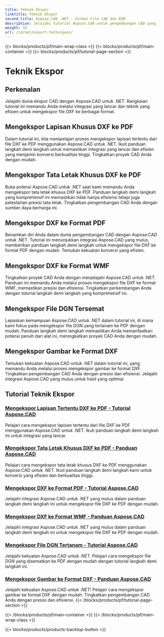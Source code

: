 ```yaml
---
title: Teknik Ekspor
linktitle: Teknik Ekspor
second_title: Aspose.CAD .NET - Format File CAD dan BIM
description: Jelajahi tutorial Aspose.CAD untuk pengembangan CAD yang lancar. Pelajari teknik efisien untuk mengekspor file DXF ke berbagai format dengan mudah.
weight: 32
url: /id/net/export-techniques/
---
```


{{< blocks/products/pf/main-wrap-class >}}
{{< blocks/products/pf/main-container >}}
{{< blocks/products/pf/tutorial-page-section >}}

# Teknik Ekspor



## Perkenalan

Jelajahi dunia ekspor CAD dengan Aspose.CAD untuk .NET. Rangkaian tutorial ini memandu Anda melalui integrasi yang lancar dan teknik yang efisien untuk mengekspor file DXF ke berbagai format.

## Mengekspor Lapisan Khusus DXF ke PDF

Dalam tutorial ini, kita mempelajari proses mengekspor lapisan tertentu dari file DXF ke PDF menggunakan Aspose.CAD untuk .NET. Ikuti panduan langkah demi langkah untuk memastikan integrasi yang lancar dan efisien yang menjamin konversi berkualitas tinggi. Tingkatkan proyek CAD Anda dengan mudah.

## Mengekspor Tata Letak Khusus DXF ke PDF

Buka potensi Aspose.CAD untuk .NET saat kami memandu Anda mengekspor tata letak khusus DXF ke PDF. Panduan langkah demi langkah yang komprehensif ini memastikan tidak hanya efisiensi tetapi juga pelestarian presisi tata letak. Tingkatkan pengembangan CAD Anda dengan sumber daya berharga ini.

## Mengekspor DXF ke Format PDF

Benamkan diri Anda dalam dunia pengembangan CAD dengan Aspose.CAD untuk .NET. Tutorial ini menunjukkan integrasi Aspose.CAD yang mulus, memberikan panduan langkah demi langkah untuk mengekspor file DXF ke format PDF dengan mudah. Temukan kekuatan konversi yang efisien.

## Mengekspor DXF ke Format WMF

Tingkatkan proyek CAD Anda dengan menjelajahi Aspose.CAD untuk .NET. Panduan ini memandu Anda melalui proses mengekspor file DXF ke format WMF, memastikan presisi dan efisiensi. Tingkatkan perkembangan Anda dengan tutorial langkah demi langkah yang komprehensif ini.

## Mengekspor File DGN Tersemat

Lepaskan kemampuan Aspose.CAD untuk .NET dalam tutorial ini, di mana kami fokus pada mengekspor file DGN yang tertanam ke PDF dengan mudah. Panduan langkah demi langkah memastikan Anda memanfaatkan potensi penuh dari alat ini, meningkatkan proyek CAD Anda dengan mudah.

## Mengekspor Gambar ke Format DXF

Temukan kekuatan Aspose.CAD untuk .NET dalam tutorial ini, yang memandu Anda melalui proses mengekspor gambar ke format DXF. Tingkatkan pengembangan CAD Anda dengan presisi dan efisiensi. Jelajahi integrasi Aspose.CAD yang mulus untuk hasil yang optimal.
## Tutorial Teknik Ekspor
### [Mengekspor Lapisan Tertentu DXF ke PDF - Tutorial Aspose.CAD](./exporting-dxf-specific-layer-to-pdf/)
Pelajari cara mengekspor lapisan tertentu dari file DXF ke PDF menggunakan Aspose.CAD untuk .NET. Ikuti panduan langkah demi langkah ini untuk integrasi yang lancar.
### [Mengekspor Tata Letak Khusus DXF ke PDF - Panduan Aspose.CAD](./exporting-dxf-specific-layout-to-pdf/)
Pelajari cara mengekspor tata letak khusus DXF ke PDF menggunakan Aspose.CAD untuk .NET. Ikuti panduan langkah demi langkah kami untuk konversi yang efisien dan berkualitas tinggi.
### [Mengekspor DXF ke Format PDF - Tutorial Aspose.CAD](./exporting-dxf-to-pdf-format/)
Jelajahi integrasi Aspose.CAD untuk .NET yang mulus dalam panduan langkah demi langkah ini untuk mengekspor file DXF ke PDF dengan mudah.
### [Mengekspor DXF ke Format WMF - Panduan Aspose.CAD](./exporting-dxf-to-wmf-format/)
Jelajahi integrasi Aspose.CAD untuk .NET yang mulus dalam panduan langkah demi langkah ini untuk mengekspor file DXF ke PDF dengan mudah.
### [Mengekspor File DGN Tertanam - Tutorial Aspose.CAD](./exporting-embedded-dgn-files/)
Jelajahi kekuatan Aspose.CAD untuk .NET. Pelajari cara mengekspor file DGN yang disematkan ke PDF dengan mudah dengan tutorial langkah demi langkah ini.
### [Mengekspor Gambar ke Format DXF - Panduan Aspose.CAD](./exporting-images-to-dxf-format/)
Jelajahi kekuatan Aspose.CAD untuk .NET! Pelajari cara mengekspor gambar ke format DXF dengan mudah. Tingkatkan pengembangan CAD Anda dengan presisi dan efisiensi.
{{< /blocks/products/pf/tutorial-page-section >}}

{{< /blocks/products/pf/main-container >}}
{{< /blocks/products/pf/main-wrap-class >}}

{{< blocks/products/products-backtop-button >}}
